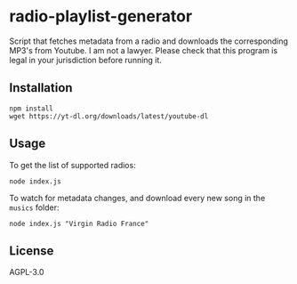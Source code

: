 # radio-playlist-generator

Script that fetches metadata from a radio and downloads the corresponding MP3's from Youtube.
I am not a lawyer. Please check that this program is legal in your jurisdiction before running it.

## Installation
```
npm install
wget https://yt-dl.org/downloads/latest/youtube-dl
```

## Usage

To get the list of supported radios:
```
node index.js
```

To watch for metadata changes, and download every new song in the `musics` folder:
```
node index.js "Virgin Radio France"
```

## License

AGPL-3.0
